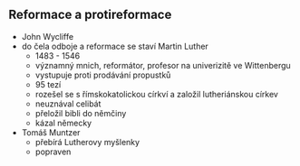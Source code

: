 ## Reformace a protireformace
- John Wycliffe
- do čela odboje a reformace se staví Martin Luther
  - 1483 - 1546
  - významný mnich, reformátor, profesor na univerizitě ve Wittenbergu
  - vystupuje proti prodávání propustků
  - 95 tezí
  - rozešel se s římskokatolickou církví a založil lutheriánskou církev
  - neuznával celibát
  - přeložil bibli do němčiny
  - kázal německy
- Tomáš Muntzer
  - přebírá Lutherovy myšlenky
  - popraven
